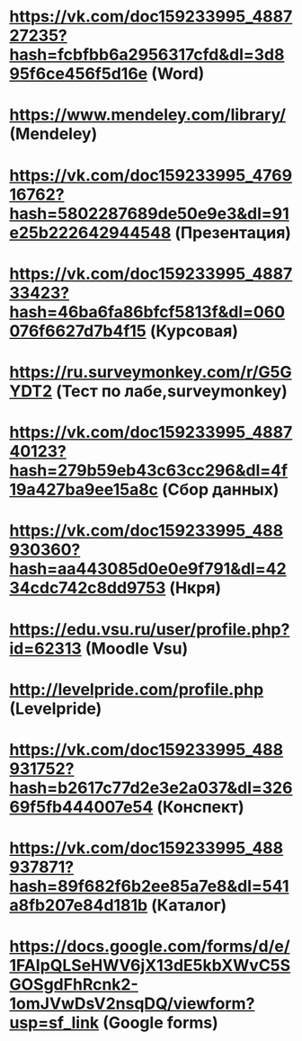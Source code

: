 # https://vk.com/doc159233995_488727235?hash=fcbfbb6a2956317cfd&dl=3d895f6ce456f5d16e (Word)
# https://www.mendeley.com/library/ (Mendeley)
# https://vk.com/doc159233995_476916762?hash=5802287689de50e9e3&dl=91e25b222642944548 (Презентация)
# https://vk.com/doc159233995_488733423?hash=46ba6fa86bfcf5813f&dl=060076f6627d7b4f15 (Курсовая)
# https://ru.surveymonkey.com/r/G5GYDT2 (Тест по лабе,surveymonkey)
# https://vk.com/doc159233995_488740123?hash=279b59eb43c63cc296&dl=4f19a427ba9ee15a8c (Сбор данных)
# https://vk.com/doc159233995_488930360?hash=aa443085d0e0e9f791&dl=4234cdc742c8dd9753 (Нкря)
# https://edu.vsu.ru/user/profile.php?id=62313 (Moodle Vsu)
# http://levelpride.com/profile.php (Levelpride)
# https://vk.com/doc159233995_488931752?hash=b2617c77d2e3e2a037&dl=32669f5fb444007e54 (Конспект)
# https://vk.com/doc159233995_488937871?hash=89f682f6b2ee85a7e8&dl=541a8fb207e84d181b (Каталог)
# https://docs.google.com/forms/d/e/1FAIpQLSeHWV6jX13dE5kbXWvC5SGOSgdFhRcnk2-1omJVwDsV2nsqDQ/viewform?usp=sf_link (Google forms)
# 
